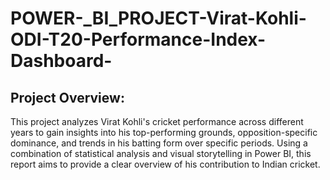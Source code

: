 # POWER-_BI_PROJECT-Virat-Kohli-ODI-T20-Performance-Index-Dashboard-
## Project Overview: 
This project analyzes Virat Kohli's cricket performance across different years to gain insights into his top-performing grounds, opposition-specific dominance, and trends in his batting form over specific periods. Using a combination of statistical analysis and visual storytelling in Power BI, this report aims to provide a clear overview of his contribution to Indian cricket.
